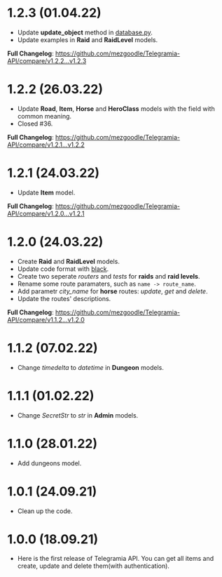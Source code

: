 # 1.2.3 (01.04.22)

- Update **update_object** method in [database.py](https://github.com/mezgoodle/Telegramia-API/blob/master/database.py#L38).
- Update examples in **Raid** and **RaidLevel** models.

**Full Changelog**: https://github.com/mezgoodle/Telegramia-API/compare/v1.2.2...v1.2.3

# 1.2.2 (26.03.22)

- Update **Road**, **Item**, **Horse** and **HeroClass** models with the field with common meaning.
- Closed #36.

**Full Changelog**: https://github.com/mezgoodle/Telegramia-API/compare/v1.2.1...v1.2.2

# 1.2.1 (24.03.22)

- Update **Item** model.

**Full Changelog**: https://github.com/mezgoodle/Telegramia-API/compare/v1.2.0...v1.2.1

# 1.2.0 (24.03.22)

- Create **Raid** and **RaidLevel** models.
- Update code format with [black](https://github.com/psf/black).
- Create two seperate _routers_ and _tests_ for **raids** and **raid levels**.
- Rename some route paramaters, such as `name -> route_name`.
- Add parametr _city_name_ for **horse** routes: _update_, _get_ and _delete_.
- Update the routes' descriptions.

**Full Changelog**: https://github.com/mezgoodle/Telegramia-API/compare/v1.1.2...v1.2.0

# 1.1.2 (07.02.22)

- Change _timedelta_ to _datetime_ in **Dungeon** models.

# 1.1.1 (01.02.22)

- Change _SecretStr_ to _str_ in **Admin** models.

# 1.1.0 (28.01.22)

- Add dungeons model.

# 1.0.1 (24.09.21)

- Clean up the code.

# 1.0.0 (18.09.21)

- Here is the first release of Telegramia API. You can get all items and create, update and delete them(with authentication).
